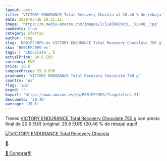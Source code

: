 ```yaml
---
layout: post
title: 'VICTORY ENDURANCE Total Recovery Chocola al 20.46 % de rebaja'
date: 2020-05-26 10:35:11
image: 'https://m.media-amazon.com/images/I/51A5b68hczL._SL400_.jpg'
comments: true
category: ofertas
author: ring
slug: 'B001FFJ9FG-es VICTORY ENDURANCE Total Recovery Chocolate 750 g'
sku: 'B001FFJ9FG-es'
tags: [ 'chocolate', ]
actualPrice: 20.6 EUR
currency: EUR
price: 20.6
comparePrice: 25.9 EUR
prodname: 'VICTORY ENDURANCE Total Recovery Chocolate 750 g'
country: 'es'
flag: '🇪🇸'
brand: ''
buyurl: 'https://www.amazon.es/dp/B001FFJ9FG/?tag=tolees-21'
descuento: '20.46'
average: '20.6'
---
```


Tienes [VICTORY ENDURANCE Total Recovery Chocolate 750 g](https://www.amazon.es/dp/B001FFJ9FG/?tag=tolees-21) con precio final de  20.6 EUR (original: 25.9 EUR) (20.46 %  de rebaja) aqui!

[![VICTORY ENDURANCE Total Recovery Chocola](https://m.media-amazon.com/images/I/51A5b68hczL._SL400_.jpg)](https://www.amazon.es/dp/B001FFJ9FG/?tag=tolees-21)

🔎:


[🛒 Comprar!!!](https://www.amazon.es/dp/B001FFJ9FG/?tag=tolees-21)

